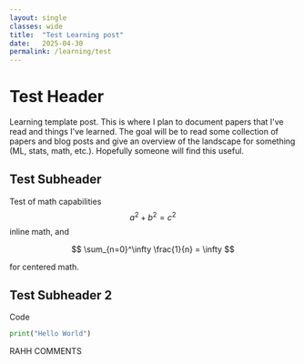 ```yaml
---
layout: single
classes: wide
title:  "Test Learning post"
date:   2025-04-30
permalink: /learning/test
---
```



# Test Header
Learning template post. This is where I plan to document papers that I've read and things I've learned. The goal will be to read some collection of papers and blog posts and give an overview of the landscape for something (ML, stats, math, etc.). Hopefully someone will find this useful. 

## Test Subheader
Test of math capabilities $$ a^2 + b^2 = c^2 $$ inline math, and

$$ \sum_{n=0}^\infty \frac{1}{n} = \infty $$

for centered math.

## Test Subheader 2 
Code 

```Python
print("Hello World")
```

RAHH COMMENTS


